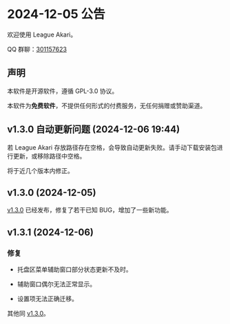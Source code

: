 # 2024-12-05 公告

欢迎使用 League Akari。

QQ 群聊：[301157623](https://qm.qq.com/q/F1Xv85etlm)

## 声明

本软件是开源软件，遵循 GPL-3.0 协议。

本软件为**免费软件**，不提供任何形式的付费服务，无任何捐赠或赞助渠道。

## v1.3.0 自动更新问题 (2024-12-06 19:44)

若 League Akari 存放路径存在空格，会导致自动更新失败。请手动下载安装包进行更新，或移除路径中空格。

将于近几个版本内修正。

## v1.3.0 (2024-12-05)

[v1.3.0](https://hanxven.github.io/LeagueAkari/updates/v1.3.0.html) 已经发布，修复了若干已知 BUG，增加了一些新功能。

## v1.3.1 (2024-12-06)

### 修复

- 托盘区菜单辅助窗口部分状态更新不及时。

- 辅助窗口偶尔无法正常显示。

- 设置项无法正确迁移。

其他同 [v1.3.0](https://hanxven.github.io/LeagueAkari/updates/v1.3.0.html)。
